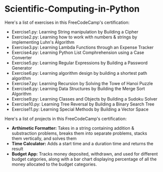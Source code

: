 # Scientific-Computing-in-Python
Here's a list of exercises in this FreeCodeCamp's certification:
- Exercise1.py: Learning String manipulation by Building a Cipher
- Exercise2.py: Learning how to work with numbers & strings by implementing Luhn's Algorithm
- Exercise3.py: Learning Lambda Functions through an Expense Tracker
- Exercise4.py: Learning Python List Comphrehension using a Case Converter
- Exercise5.py: Learning Regular Expressions by Building a Password Generator
- Exercise6.py: Learning algorithm design by building a shortest path algorithm
- Exercise7.py: Learning Recursion by Solving the Towe of Hanoi Puzzle
- Exercise8.py: Learning Data Structures by Building the Merge Sort Algorithm
- Exercise9.py: Learning Classes and Objects by Building a Sudoku Solver
- Exercise10.py: Learning Tree Reversal by Building a Binary Search Tree
- Exercise11.py: Learning Special Methods by Building a Vector Space

Here's a list of projects in this FreeCodeCamp's certification:
- **Arthimetic Formatter:** Takes in a string containing addition & substraction problems, breaks them into separate problems, stacks them vertically, and solves them
- **Time Calculator:** Adds a start time and a duration time and returns the result
- **Budget App:** Tracks money deposited, withdrawn, and used for different budget catgories, along with a bar chart displaying percentage of all the money allocated to the budget categories.

